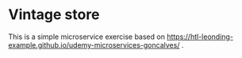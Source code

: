# Vintage store

This is a simple microservice exercise based on https://htl-leonding-example.github.io/udemy-microservices-goncalves/ .